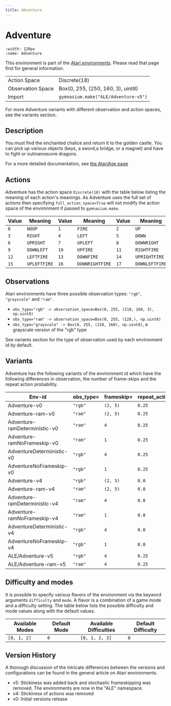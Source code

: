 ```yaml
---
title: Adventure
---
```


# Adventure

```{figure} ../../_static/videos/atari/adventure.gif
:width: 120px
:name: Adventure
```

This environment is part of the <a href='..'>Atari environments</a>. Please read that page first for general information.

|   |   |
|---|---|
| Action Space | Discrete(18) |
| Observation Space | Box(0, 255, (250, 160, 3), uint8) |
| Import | `gymnasium.make("ALE/Adventure-v5")` |

For more Adventure variants with different observation and action spaces, see the variants section.

## Description

You must find the enchanted chalice and return it to the golden castle. You can pick up various objects (keys, a sword,a bridge, or a magnet) and have to fight or outmanoeuvre dragons.

For a more detailed documentation, see [the AtariAge page](https://atariage.com/manual_html_page.php?SoftwareLabelID=1)

## Actions

Adventure has the action space `Discrete(18)` with the table below listing the meaning of each action's meanings.
As Adventure uses the full set of actions then specifying `full_action_space=True` will not modify the action space of the environment if passed to `gymnasium.make`.

| Value   | Meaning      | Value   | Meaning         | Value   | Meaning        |
|---------|--------------|---------|-----------------|---------|----------------|
| `0`     | `NOOP`       | `1`     | `FIRE`          | `2`     | `UP`           |
| `3`     | `RIGHT`      | `4`     | `LEFT`          | `5`     | `DOWN`         |
| `6`     | `UPRIGHT`    | `7`     | `UPLEFT`        | `8`     | `DOWNRIGHT`    |
| `9`     | `DOWNLEFT`   | `10`    | `UPFIRE`        | `11`    | `RIGHTFIRE`    |
| `12`    | `LEFTFIRE`   | `13`    | `DOWNFIRE`      | `14`    | `UPRIGHTFIRE`  |
| `15`    | `UPLEFTFIRE` | `16`    | `DOWNRIGHTFIRE` | `17`    | `DOWNLEFTFIRE` |

## Observations

Atari environments have three possible observation types: `"rgb"`, `"grayscale"` and `"ram"`.

- `obs_type="rgb" -> observation_space=Box(0, 255, (210, 160, 3), np.uint8)`
- `obs_type="ram" -> observation_space=Box(0, 255, (128,), np.uint8)`
- `obs_type="grayscale" -> Box(0, 255, (210, 160), np.uint8)`, a grayscale version of the "rgb" type

See variants section for the type of observation used by each environment id by default.



## Variants

Adventure has the following variants of the environment id which have the following differences in observation,
the number of frame-skips and the repeat action probability.

| Env-id                        | obs_type=   | frameskip=   | repeat_action_probability=   |
|-------------------------------|-------------|--------------|------------------------------|
| Adventure-v0                  | `"rgb"`     | `(2, 5)`     | `0.25`                       |
| Adventure-ram-v0              | `"ram"`     | `(2, 5)`     | `0.25`                       |
| Adventure-ramDeterministic-v0 | `"ram"`     | `4`          | `0.25`                       |
| Adventure-ramNoFrameskip-v0   | `"ram"`     | `1`          | `0.25`                       |
| AdventureDeterministic-v0     | `"rgb"`     | `4`          | `0.25`                       |
| AdventureNoFrameskip-v0       | `"rgb"`     | `1`          | `0.25`                       |
| Adventure-v4                  | `"rgb"`     | `(2, 5)`     | `0.0`                        |
| Adventure-ram-v4              | `"ram"`     | `(2, 5)`     | `0.0`                        |
| Adventure-ramDeterministic-v4 | `"ram"`     | `4`          | `0.0`                        |
| Adventure-ramNoFrameskip-v4   | `"ram"`     | `1`          | `0.0`                        |
| AdventureDeterministic-v4     | `"rgb"`     | `4`          | `0.0`                        |
| AdventureNoFrameskip-v4       | `"rgb"`     | `1`          | `0.0`                        |
| ALE/Adventure-v5              | `"rgb"`     | `4`          | `0.25`                       |
| ALE/Adventure-ram-v5          | `"ram"`     | `4`          | `0.25`                       |

## Difficulty and modes

It is possible to specify various flavors of the environment via the keyword arguments `difficulty` and `mode`.
A flavor is a combination of a game mode and a difficulty setting. The table below lists the possible difficulty and mode values
along with the default values.

| Available Modes   | Default Mode   | Available Difficulties   | Default Difficulty   |
|-------------------|----------------|--------------------------|----------------------|
| `[0, 1, 2]`       | `0`            | `[0, 1, 2, 3]`           | `0`                  |

## Version History

A thorough discussion of the intricate differences between the versions and configurations can be found in the general article on Atari environments.

* v5: Stickiness was added back and stochastic frameskipping was removed. The environments are now in the "ALE" namespace.
* v4: Stickiness of actions was removed
* v0: Initial versions release
